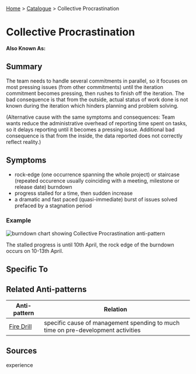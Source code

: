 [Home](../README.md) > [Catalogue](../Antipatterns_catalogue.md) > Collective Procrastination
# Collective Procrastination
**Also Known As:**
## Summary
The team needs to handle several commitments in parallel, so it focuses on most pressing issues (from other commitments) until the iteration commitment becomes pressing, then rushes to finish off the iteration.  The bad consequence is that from the outside, actual status of work done is not known during the iteration which hinders planning and problem solving.

(Alternative cause with the same symptoms and consequences: Team wants reduce the administrative overhead of reporting time spent on tasks, so it delays reporting until it becomes a pressing issue. Additional bad consequence is that from the inside, the data reported does not correctly reflect reality.)

## Symptoms
 - rock-edge (one occurrence spanning the whole project) or staircase (repeated occurence usually coinciding with a meeting, milestone or release date) burndown
 - progress stalled for a time, then sudden increase
 - a dramatic and fast paced (quasi-immediate) burst of issues solved prefaced by a stagnation period
 
### Example

![burndown chart showing Collective Procrastination anti-pattern](Collective_Procrastination_-_burndown_example.png)

The stalled progress is until 10th April, the rock edge of the burndown occurs on 10-13th April.

## Specific To

## Related Anti-patterns
|Anti-pattern  | Relation |
|--|--|
| [Fire Drill](Fire_Drill.md) | specific cause of management spending to much time on pre-development activities |
## Sources
experience
